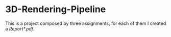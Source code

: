 # 3D-Rendering-Pipeline
This is a project composed by three assignments, for each of them I created a _Report*.pdf_.
